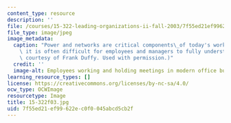 ```yaml
---
content_type: resource
description: ''
file: /courses/15-322-leading-organizations-ii-fall-2003/7f55ed21ef99622ec0f0045abcd5cb2f_15-322f03.jpg
file_type: image/jpeg
image_metadata:
  caption: "Power and networks are critical components\_of today's workplace, but\
    \ it is often difficult for employees and managers to fully understand them. (Image\
    \ courtesy of Frank Duffy. Used with permission.)"
  credit: ''
  image-alt: Employees working and holding meetings in modern office building.
learning_resource_types: []
license: https://creativecommons.org/licenses/by-nc-sa/4.0/
ocw_type: OCWImage
resourcetype: Image
title: 15-322f03.jpg
uid: 7f55ed21-ef99-622e-c0f0-045abcd5cb2f
---
```

